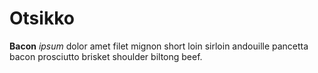 # Otsikko

**Bacon** *ipsum* dolor amet filet mignon short loin sirloin andouille pancetta bacon prosciutto brisket shoulder biltong beef.
